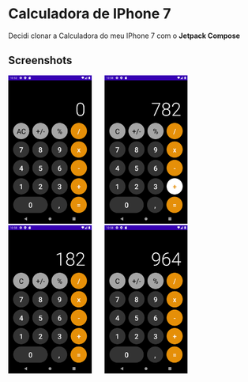 # Calculadora de IPhone 7
Decidi clonar a Calculadora do meu IPhone 7 com o **Jetpack Compose**

## Screenshots
<img height="300" src="https://github.com/lito-bumba/Calculadora-de-IPhone/blob/Redesenhada-com-Jetpack-Compose/Screenshots/img-1.png" /> &ensp; &ensp;
<img height="300" src="https://github.com/lito-bumba/Calculadora-de-IPhone/blob/Redesenhada-com-Jetpack-Compose/Screenshots/img-2.png" /> &ensp; &ensp;
<img height="300" src="https://github.com/lito-bumba/Calculadora-de-IPhone/blob/Redesenhada-com-Jetpack-Compose/Screenshots/img-3.png" /> &ensp; &ensp;
<img height="300" src="https://github.com/lito-bumba/Calculadora-de-IPhone/blob/Redesenhada-com-Jetpack-Compose/Screenshots/img-4.png" /> &ensp; &ensp;
